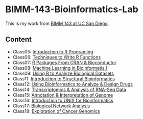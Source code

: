 # BIMM-143-Bioinformatics-Lab

This is my work from [BIMM 143 at UC San Diego](https://bioboot.github.io/bimm143_F19/).

## Content 
- Class05: [Introduction to R Programing](https://github.com/dttong3196/BIMM-143-Bioinformatics-Lab/blob/master/class05/class05.md)
- Class06: [Techniques to Write R Functions](https://github.com/dttong3196/BIMM-143-Bioinformatics-Lab/blob/master/class06/class06.md)
- Class07: [R Packages From CRAN & Bioconductor](https://github.com/dttong3196/BIMM-143-Bioinformatics-Lab/blob/master/class07/class07.md)
- Class08: [Machine Learning in Bioinformatis I](https://github.com/dttong3196/BIMM-143-Bioinformatics-Lab/blob/master/class08/class08.md)
- Class09: [Using R to Analyze Biological Datasets](https://github.com/dttong3196/BIMM-143-Bioinformatics-Lab/blob/master/class09/class09.md)
- Class11: [Introduction to Structural Bioinformatics](https://github.com/dttong3196/BIMM-143-Bioinformatics-Lab/blob/master/class11/class11.md)
- Class12: [Using Bioinformatics to Analyze & Design Drugs](https://github.com/dttong3196/BIMM-143-Bioinformatics-Lab/blob/master/class12/class12.md)
- Class14: [Transcriptomics & Analysis of RNA-Seq Data](https://github.com/dttong3196/BIMM-143-Bioinformatics-Lab/blob/master/class14/class14.md)
- Class15: [Annotation & Interpretation of Genome](https://github.com/dttong3196/BIMM-143-Bioinformatics-Lab/blob/master/class15/class15.md)
- Class16: [Introduction to UNIX for Bioinformatics](NONE)
- Class17: [Biological Network Analysis](https://github.com/dttong3196/BIMM-143-Bioinformatics-Lab/blob/master/class17/class17.md)
- Class18: [Exploration of Cancer Genomics](https://github.com/dttong3196/BIMM-143-Bioinformatics-Lab/blob/master/class18/class18.md)
